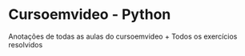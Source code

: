 # Cursoemvideo - Python

Anotações de todas as aulas do cursoemvideo + Todos os exercícios resolvidos
